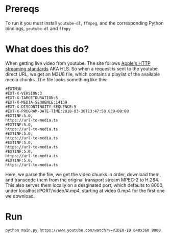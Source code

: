 # Prereqs

To run it you must install `youtube-dl`, `ffmpeg`, and the corresponding Python bindings, `youtube-dl` and `ffmpy`

# What does this do?

When getting live video from youtube. The site follows [Apple's HTTP streaming standards](https://developer.apple.com/library/content/documentation/NetworkingInternet/Conceptual/StreamingMediaGuide/HTTPStreamingArchitecture/HTTPStreamingArchitecture.html) AKA HLS.
So when a request is sent to the youtube direct URL, we get an M3U8 file, which contains a playlist of the available media chunks. The file looks something like this:

```
#EXTM3U
#EXT-X-VERSION:3
#EXT-X-TARGETDURATION:5
#EXT-X-MEDIA-SEQUENCE:14139
#EXT-X-DISCONTINUITY-SEQUENCE:5
#EXT-X-PROGRAM-DATE-TIME:2018-03-30T13:47:50.039+00:00
#EXTINF:5.0,
https://url-to-media.ts
#EXTINF:5.0,
https://url-to-media.ts
#EXTINF:5.0,
https://url-to-media.ts
#EXTINF:5.0,
https://url-to-media.ts
#EXTINF:5.0,
https://url-to-media.ts
#EXTINF:5.0,
https://url-to-media.ts
```

Here, we parse the file, we get the video chunks in order, download them, and transcode them from the original transport stream MPEG-2 to H.264.
This also serves them locally on a desginated port, which defaults to 8000, under localhost:PORT/video/#.mp4, starting at video 0.mp4 for the first one we download.

# Run

`python main.py https://www.youtube.com/watch?v=VIDEO-ID 640x360 8000`
